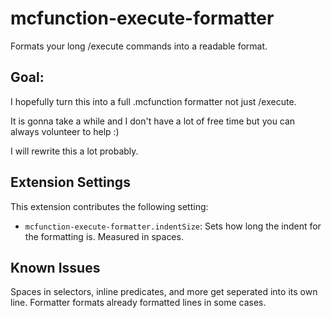# mcfunction-execute-formatter

Formats your long /execute commands into a readable format.

## Goal:
I hopefully turn this into a full .mcfunction formatter not just /execute.

It is gonna take a while and I don't have a lot of free time but you can always volunteer to help :)

I will rewrite this a lot probably.

## Extension Settings

This extension contributes the following setting:

* `mcfunction-execute-formatter.indentSize`: Sets how long the indent for the formatting is. Measured in spaces.

## Known Issues

Spaces in selectors, inline predicates, and more get seperated into its own line.
Formatter formats already formatted lines in some cases.
